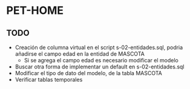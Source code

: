 # PET-HOME

## TODO
- Creación de columna virtual en el script s-02-entidades.sql, podria añadirse el campo edad en la entidad de MASCOTA
	- Si se agrega el campo edad es necesario modificar el modelo
- Buscar otra forma de implementar un default en s-02-entidades.sql
- Modificar el tipo de dato del modelo, de la tabla MASCOTA
- Verificar tablas temporales
